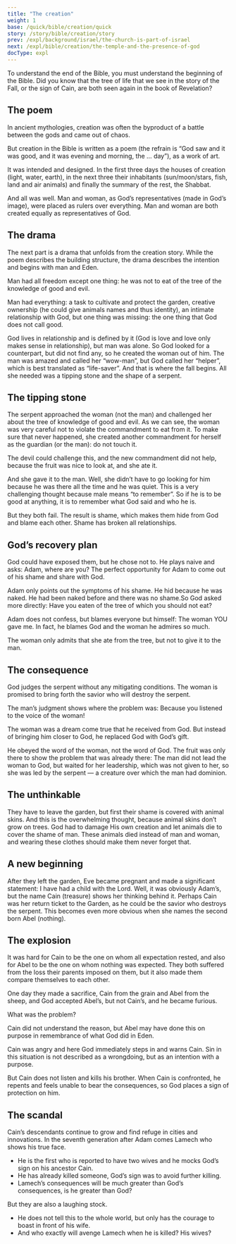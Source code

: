 ```yaml
---
title: "The creation"
weight: 1
base: /quick/bible/creation/quick
story: /story/bible/creation/story
prev: /expl/background/israel/the-church-is-part-of-israel
next: /expl/bible/creation/the-temple-and-the-presence-of-god
docType: expl
---
```


To understand the end of the Bible, you must understand the beginning of the Bible. Did you know that the tree of life that we see in the story of the Fall, or the sign of Cain, are both seen again in the book of Revelation?

## The poem

<a name="5b27"></a>
In ancient mythologies, creation was often the byproduct of a battle between the gods and came out of chaos.

But creation in the Bible is written as a poem (the refrain is “God saw and it was good, and it was evening and morning, the … day”), as a work of art.

It was intended and designed. In the first three days the houses of creation (light, water, earth), in the next three their inhabitants (sun/moon/stars, fish, land and air animals) and finally the summary of the rest, the Shabbat.

And all was well. Man and woman, as God’s representatives (made in God’s image), were placed as rulers over everything. Man and woman are both created equally as representatives of God.

## The drama

<a name="91ed"></a>
The next part is a drama that unfolds from the creation story. While the poem describes the building structure, the drama describes the intention and begins with man and Eden.

Man had all freedom except one thing: he was not to eat of the tree of the knowledge of good and evil.

Man had everything: a task to cultivate and protect the garden, creative ownership (he could give animals names and thus identity), an intimate relationship with God, but one thing was missing: the one thing that God does not call good.

God lives in relationship and is defined by it (God is love and love only makes sense in relationship), but man was alone. So God looked for a counterpart, but did not find any, so he created the woman out of him. The man was amazed and called her “wow-man”, but God called her “helper”, which is best translated as “life-saver”. And that is where the fall begins. All she needed was a tipping stone and the shape of a serpent.

## The tipping stone

<a name="3f85"></a>
The serpent approached the woman (not the man) and challenged her about the tree of knowledge of good and evil. As we can see, the woman was very careful not to violate the commandment to eat from it. To make sure that never happened, she created another commandment for herself as the guardian (or the man): do not touch it.

The devil could challenge this, and the new commandment did not help, because the fruit was nice to look at, and she ate it.

And she gave it to the man. Well, she didn’t have to go looking for him because he was there all the time and he was quiet. This is a very challenging thought because male means “to remember”. So if he is to be good at anything, it is to remember what God said and who he is.

But they both fail. The result is shame, which makes them hide from God and blame each other. Shame has broken all relationships.

## God’s recovery plan

<a name="deaf"></a>
God could have exposed them, but he chose not to. He plays naive and asks: Adam, where are you? The perfect opportunity for Adam to come out of his shame and share with God.

Adam only points out the symptoms of his shame. He hid because he was naked. He had been naked before and there was no shame.So God asked more directly: Have you eaten of the tree of which you should not eat?

Adam does not confess, but blames everyone but himself: The woman YOU gave me. In fact, he blames God and the woman he admires so much.

The woman only admits that she ate from the tree, but not to give it to the man.

## The consequence

<a name="9174"></a>
God judges the serpent without any mitigating conditions. The woman is promised to bring forth the savior who will destroy the serpent.

The man’s judgment shows where the problem was: Because you listened to the voice of the woman!

The woman was a dream come true that he received from God. But instead of bringing him closer to God, he replaced God with God’s gift.

He obeyed the word of the woman, not the word of God. The fruit was only there to show the problem that was already there: The man did not lead the woman to God, but waited for her leadership, which was not given to her, so she was led by the serpent — a creature over which the man had dominion.

## The unthinkable

<a name="ac70"></a>
They have to leave the garden, but first their shame is covered with animal skins. And this is the overwhelming thought, because animal skins don’t grow on trees. God had to damage His own creation and let animals die to cover the shame of man. These animals died instead of man and woman, and wearing these clothes should make them never forget that.

## A new beginning

<a name="e861"></a>
After they left the garden, Eve became pregnant and made a significant statement: I have had a child with the Lord. Well, it was obviously Adam’s, but the name Cain (treasure) shows her thinking behind it. Perhaps Cain was her return ticket to the Garden, as he could be the savior who destroys the serpent. This becomes even more obvious when she names the second born Abel (nothing).

## The explosion

<a name="bf83"></a>
It was hard for Cain to be the one on whom all expectation rested, and also for Abel to be the one on whom nothing was expected. They both suffered from the loss their parents imposed on them, but it also made them compare themselves to each other.

One day they made a sacrifice, Cain from the grain and Abel from the sheep, and God accepted Abel’s, but not Cain’s, and he became furious.

What was the problem?

Cain did not understand the reason, but Abel may have done this on purpose in remembrance of what God did in Eden.

Cain was angry and here God immediately steps in and warns Cain. Sin in this situation is not described as a wrongdoing, but as an intention with a purpose.

But Cain does not listen and kills his brother. When Cain is confronted, he repents and feels unable to bear the consequences, so God places a sign of protection on him.

## The scandal

<a name="d090"></a>
Cain’s descendants continue to grow and find refuge in cities and innovations. In the seventh generation after Adam comes Lamech who shows his true face.

- He is the first who is reported to have two wives and he mocks God’s sign on his ancestor Cain.
- He has already killed someone, God’s sign was to avoid further killing.
- Lamech’s consequences will be much greater than God’s consequences, is he greater than God?

But they are also a laughing stock.

- He does not tell this to the whole world, but only has the courage to boast in front of his wife.
- And who exactly will avenge Lamech when he is killed? His wives?

